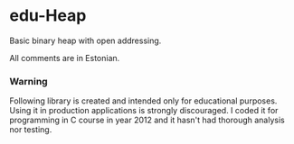 edu-Heap
=======

Basic binary heap with open addressing.

All comments are in Estonian.

### Warning

Following library is created and intended only for educational purposes. Using it in production applications is strongly discouraged. I coded it for programming in C course in year 2012 and it hasn't had thorough analysis nor testing.
